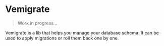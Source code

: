Vemigrate
==========
> Work in progress...

Vemigrate is a lib that helps you manage your database schema. It can be used to apply migrations or roll them back one by one.
